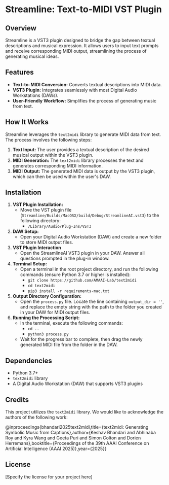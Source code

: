 # Streamline: Text-to-MIDI VST Plugin

## Overview

Streamline is a VST3 plugin designed to bridge the gap between textual descriptions and musical expression.  It allows users to input text prompts and receive corresponding MIDI output, streamlining the process of generating musical ideas.

## Features

* **Text-to-MIDI Conversion:** Converts textual descriptions into MIDI data.
* **VST3 Plugin:** Integrates seamlessly with most Digital Audio Workstations (DAWs).
* **User-Friendly Workflow:** Simplifies the process of generating music from text.

## How It Works

Streamline leverages the `text2midi` library to generate MIDI data from text.  The process involves the following steps:

1.  **Text Input:** The user provides a textual description of the desired musical output within the VST3 plugin.
2.  **MIDI Generation:** The `text2midi` library processes the text and generates corresponding MIDI information.
3.  **MIDI Output:** The generated MIDI data is output by the VST3 plugin, which can then be used within the user's DAW.

## Installation

1.  **VST Plugin Installation:**
    * Move the VST plugin file (`Streamline/Builds/MacOSX/build/Debug/StreamlineAI.vst3`) to the following directory:
        * `/Library/Audio/Plug-Ins/VST3`
2.  **DAW Setup:**
    * Open your Digital Audio Workstation (DAW) and create a new folder to store MIDI output files.
3.  **VST Plugin Interaction**
     * Open the StreamlineAI VST3 plugin in your DAW. Answer all questions prompted in the plug-in window.
4.  **Terminal Setup:**
    * Open a terminal in the root project directory, and run the following commands (ensure Python 3.7 or higher is installed):
        * `git clone https://github.com/AMAAI-Lab/text2midi`
        * `cd text2midi`
        * `pip3 install -r requirements-mac.txt`
5.  **Output Directory Configuration:**
    * Open the `process.py` file. Locate the line containing `output_dir = ''`, and replace the empty string with the path to the folder you created in your DAW for MIDI output files.
6.  **Running the Processing Script:**
    * In the terminal, execute the following commands:
        * `cd ..`
        * `python3 process.py`
    * Wait for the progress bar to complete, then drag the newly generated MIDI file from the folder in the DAW.

## Dependencies

* Python 3.7+
* `text2midi` library
* A Digital Audio Workstation (DAW) that supports VST3 plugins

## Credits

This project utilizes the `text2midi` library.  We would like to acknowledge the authors of the following work:

@inproceedings{bhandari2025text2midi,title={text2midi: Generating Symbolic Music from Captions},author={Keshav Bhandari and Abhinaba Roy and Kyra Wang and Geeta Puri and Simon Colton and Dorien Herremans},booktitle={Proceedings of the 39th AAAI Conference on Artificial Intelligence (AAAI 2025)},year={2025}}
## License

[Specify the license for your project here]
